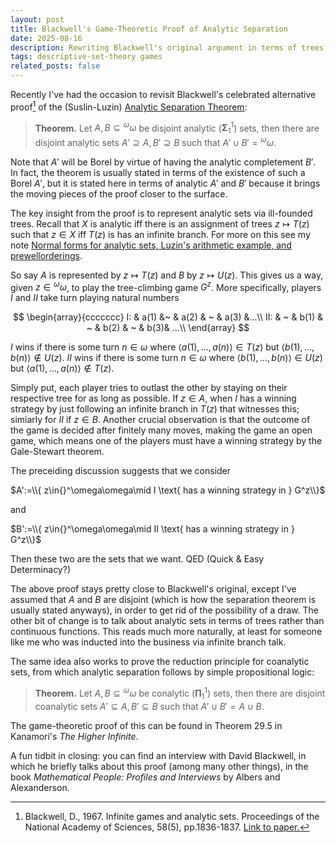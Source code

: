 ```yaml
---
layout: post
title: Blackwell's Game-Theoretic Proof of Analytic Separation
date: 2025-08-16
description: Rewriting Blackwell's original argument in terms of trees
tags: descriptive-set-theory games
related_posts: false
---
```


Recently I've had the occasion to revisit Blackwell's celebrated alternative proof[^1] of the (Suslin-Luzin) [Analytic Separation Theorem](https://en.wikipedia.org/wiki/Lusin%27s_separation_theorem):

>**Theorem.** Let $A, B\subseteq{}^\omega\omega$ be disjoint analytic ($\mathbf{\Sigma}^1_1$) sets, then there are disjoint analytic sets $A'\supseteq A, B'\supseteq B$ such that $A'\cup B' = {}^\omega\omega$.

[^1]: Blackwell, D., 1967. Infinite games and analytic sets. Proceedings of the National Academy of Sciences, 58(5), pp.1836-1837. [Link to paper.](https://www.pnas.org/doi/10.1073/pnas.58.5.1836)

Note that $A'$ will be Borel by virtue of having the analytic completement $B'$. In fact, the theorem is usually stated in terms of the existence of such a Borel $A'$, but it is stated here in terms of analytic $A'$ and $B'$ because it brings the moving pieces of the proof closer to the surface.

The key insight from the proof is to represent analytic sets via ill-founded trees. Recall that $X$ is analytic iff there is an assignment of trees $z\mapsto T(z)$ such that $z\in X$ iff $T(z)$ is has an infinite branch. For more on this see my note [Normal forms for analytic sets, Luzin's arithmetic example, and prewellorderings](/notes/Nov_22_2022_Sigma11_normal_form_norms_prewellorderings.pdf). 

So say $A$ is represented by $z\mapsto T(z)$ and $B$ by $z\mapsto U(z)$. This gives us a way, given $z\in {}^\omega\omega$, to play the tree-climbing game $G^z$. More specifically, players $I$ and $II$ take turn playing natural numbers

$$
\begin{array}{ccccccc}
I: & a(1) &~  & a(2) & ~ & a(3) &...\\
II: & ~ &  b(1) & ~ & b(2) & ~ & b(3)& ...\\
\end{array}
$$

$I$ wins if there is some turn $n\in\omega$ where $\langle a(1),...,a(n)\rangle\in T(z)$ but $\langle b(1),...,b(n)\rangle\notin U(z)$. $II$ wins if there is some turn $n\in\omega$ where $\langle b(1),...,b(n)\rangle\in U(z)$ but $\langle a(1),...,a(n)\rangle\notin T(z)$.

Simply put, each player tries to outlast the other by staying on their respective tree for as long as possible. If $z\in A$, when $I$ has a winning strategy by just following an infinite branch in $T(z)$ that witnesses this; simiarly for $II$ if $z\in B$. Another crucial observation is that the outcome of the game is decided after finitely many moves, making the game an open game, which means one of the players must have a winning strategy by the Gale-Stewart theorem.

The preceiding discussion suggests that we consider

$A':=\\{ z\in{}^\omega\omega\mid I \text{ has a winning strategy in } G^z\\}$

and

$B':=\\{ z\in{}^\omega\omega\mid II \text{ has a winning strategy in } G^z\\}$

Then these two are the sets that we want. QED (Quick & Easy Determinacy?)


The above proof stays pretty close to Blackwell's original, except I've assumed that $A$ and $B$ are disjoint (which is how the separation theorem is usually stated anyways), in order to get rid of the possibility of a draw. The other bit of change is to talk about analytic sets in terms of trees rather than continuous functions. This reads much more naturally, at least for someone like me who was inducted into the business via infinite branch talk.

The same idea also works to prove the reduction principle for coanalytic sets, from which analytic separation follows by simple propositional logic:

>**Theorem.** Let $A, B\subseteq{}^\omega\omega$ be conalytic ($\mathbf{\Pi}^1_1$) sets, then there are disjoint coanalytic sets $A'\subseteq A, B'\subseteq B$ such that $A'\cup B' = A\cup B$.

The game-theoretic proof of this can be found in Theorem 29.5 in Kanamori's *The Higher Infinite*.

A fun tidbit in closing: you can find an interview with David Blackwell, in which he briefly talks about this proof (among many other things), in the book *Mathematical People: Profiles and Interviews* by Albers and Alexanderson.
